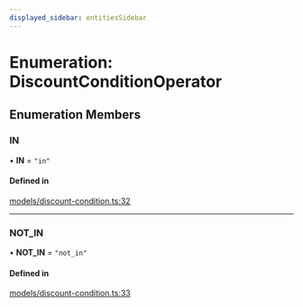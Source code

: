 ```yaml
---
displayed_sidebar: entitiesSidebar
---
```


# Enumeration: DiscountConditionOperator

## Enumeration Members

### IN

• **IN** = ``"in"``

#### Defined in

[models/discount-condition.ts:32](https://github.com/hieunguyenzzz/medusa/blob/0b0d50b4/packages/medusa/src/models/discount-condition.ts#L32)

___

### NOT\_IN

• **NOT\_IN** = ``"not_in"``

#### Defined in

[models/discount-condition.ts:33](https://github.com/hieunguyenzzz/medusa/blob/0b0d50b4/packages/medusa/src/models/discount-condition.ts#L33)
